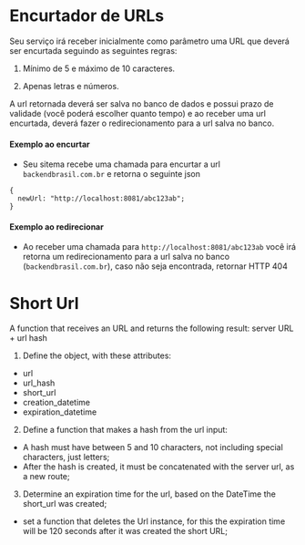 Encurtador de URLs
===========================

Seu serviço irá receber inicialmente como parâmetro uma URL que deverá ser encurtada seguindo as seguintes regras:

1. Mínimo de 5 e máximo de 10 caracteres.

2. Apenas letras e números. 

A url retornada deverá ser salva no banco de dados e possui prazo de validade (você poderá escolher quanto tempo) e ao receber uma url encurtada, deverá fazer o redirecionamento para a url salva no banco.

#### Exemplo ao encurtar
- Seu sitema recebe uma chamada para encurtar a url `backendbrasil.com.br` e retorna o seguinte json

``` 
{ 
  newUrl: "http://localhost:8081/abc123ab";
} 
```

#### Exemplo ao redirecionar
- Ao receber uma chamada para `http://localhost:8081/abc123ab` você irá retorna um redirecionamento para a url salva no banco (`backendbrasil.com.br`), caso não seja encontrada, retornar HTTP 404


# Short Url

A function that receives an URL and returns the following result: server URL + url hash

1. Define the object, with these attributes:
  - url
  - url_hash
  - short_url
  - creation_datetime
  - expiration_datetime

2. Define a function that makes a hash from the url input:
  - A hash must have between 5 and 10 characters, not including special characters, just letters;
  - After the hash is created, it must be concatenated with the server url, as a new route;

3. Determine an expiration time for the url, based on the DateTime the short_url was created;
  - set a function that deletes the Url instance, for this the expiration time will be 120 seconds after it was created the short URL;